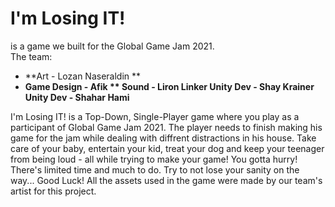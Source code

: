 # I'm Losing IT! 
is a game we built for the Global Game Jam 2021. </br>
The team: </br>
* **Art - Lozan Naseraldin **
* **Game Design - Afik **
Sound - Liron Linker 
Unity Dev - Shay Krainer 
Unity Dev - Shahar Hami**

I'm Losing IT! is a Top-Down, Single-Player game where you play as a participant of Global Game Jam 2021. 
The player needs to finish making his game for the jam while dealing with diffrent distractions in his house. 
Take care of your baby, entertain your kid, treat your dog and keep your teenager from being loud - all while trying to make your game! You gotta hurry! 
There's limited time and much to do. Try to not lose your sanity on the way... Good Luck! 
All the assets used in the game were made by our team's artist for this project.
